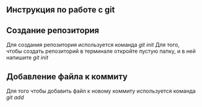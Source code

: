  ##  Инструкция по работе с git     

## Создание  репозитория
Для создания репозитория используется команда *git init*
Для того, чтобы создать репозиторий в терминале откройте пустую папку, и в ней напишите *git init*

## Добавление файла к  коммиту

Для того чтобы добавить файл к новому коммиту используется команда *git add*


